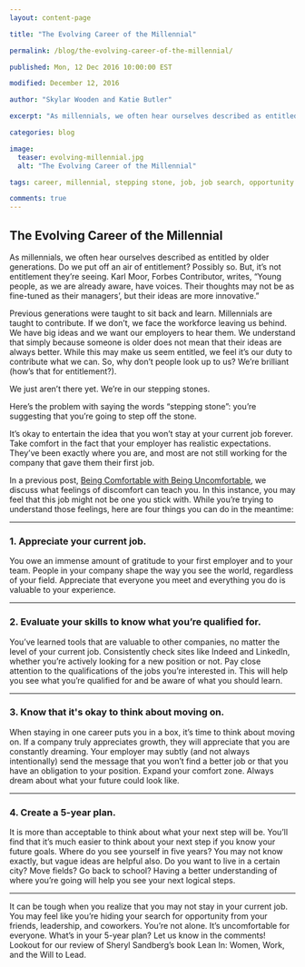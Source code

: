 ```yaml
---
layout: content-page

title: "The Evolving Career of the Millennial"

permalink: /blog/the-evolving-career-of-the-millennial/

published: Mon, 12 Dec 2016 10:00:00 EST

modified: December 12, 2016

author: "Skylar Wooden and Katie Butler"

excerpt: "As millennials, we often hear ourselves described as entitled by older generations. Do we put off an air of entitlement? Possibly so. But, it’s not entitlement they’re seeing."

categories: blog

image:
  teaser: evolving-millennial.jpg
  alt: "The Evolving Career of the Millennial"

tags: career, millennial, stepping stone, job, job search, opportunity

comments: true
---
```


## The Evolving Career of the Millennial

As millennials, we often hear ourselves described as entitled by older generations. Do we put off an air of entitlement? Possibly so. But, it’s not entitlement they’re seeing. Karl Moor, Forbes Contributor, writes, “Young people, as we are already aware, have voices. Their thoughts may not be as fine-tuned as their managers’, but their ideas are more innovative.” 

Previous generations were taught to sit back and learn. Millennials are taught to contribute. If we don’t, we face the workforce leaving us behind. We have big ideas and we want our employers to hear them. We understand that simply because someone is older does not mean that their ideas are always better. While this may make us seem entitled, we feel it’s our duty to contribute what we can. So, why don’t people look up to us? We’re brilliant (how’s that for entitlement?).

We just aren’t there yet. We’re in our stepping stones.  

Here’s the problem with saying the words “stepping stone”: you’re suggesting that you’re going to step off the stone.

It’s okay to entertain the idea that you won’t stay at your current job forever. Take comfort in the fact that your employer has realistic expectations. They’ve been exactly where you are, and most are not still working for the company that gave them their first job. 

In a previous post, [Being Comfortable with Being Uncomfortable]({{site.url}}/blog/being-comfortable-with-being-uncomfortable/), we discuss what feelings of discomfort can teach you. In this instance, you may feel that this job might not be one you stick with. While you’re trying to understand those feelings, here are four things you can do in the meantime:

<hr class="secondary">

### 1. Appreciate your current job.

You owe an immense amount of gratitude to your first employer and to your team. People in your company shape the way you see the world, regardless of your field. Appreciate that everyone you meet and everything you do is valuable to your experience.  

<hr class="secondary">

### 2. Evaluate your skills to know what you’re qualified for.

You’ve learned tools that are valuable to other companies, no matter the level of your current job. Consistently check sites like Indeed and LinkedIn, whether you’re actively looking for a new position or not. Pay close attention to the qualifications of the jobs you’re interested in. This will help you see what you’re qualified for and be aware of what you should learn.

<hr class="secondary">

### 3. Know that it's okay to think about moving on.

When staying in one career puts you in a box, it’s time to think about moving on. If a company truly appreciates growth, they will appreciate that you are constantly dreaming. Your employer may subtly (and not always intentionally) send the message that you won’t find a better job or that you have an obligation to your position. Expand your comfort zone. Always dream about what your future could look like. 

<hr class="secondary">

### 4. Create a 5-year plan.

It is more than acceptable to think about what your next step will be. You’ll find that it’s much easier to think about your next step if you know your future goals. Where do you see yourself in five years? You may not know exactly, but vague ideas are helpful also. Do you want to live in a certain city? Move fields? Go back to school? Having a better understanding of where you’re going will help you see your next logical steps. 

<hr class="secondary">

It can be tough when you realize that you may not stay in your current job. You may feel like you’re hiding your search for opportunity from your friends, leadership, and coworkers. You’re not alone. It’s uncomfortable for everyone. What’s in your 5-year plan? Let us know in the comments! Lookout for our review of Sheryl Sandberg’s book Lean In: Women, Work, and the Will to Lead.